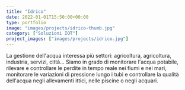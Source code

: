 ```yaml
---
title: "Idrico"
date: 2022-01-01T15:50:00+00:00
type: portfolio
image: "images/projects/idrico-thumb.jpg"
category: ["Soluzioni IOT"]
project_images: ["images/projects/idrico.jpg"]
---
```


La gestione dell'acqua interessa più settori: agricoltura, agricoltura, industria, servizi, città... Siamo in grado di monitorare l'acqua potabile, rilevare e controllare le perdite in tempo reale nei fiumi e nei mari, monitorare le variazioni di pressione lungo i tubi e controllare la qualità dell'acqua negli allevamenti ittici, nelle piscine o negli acquari.